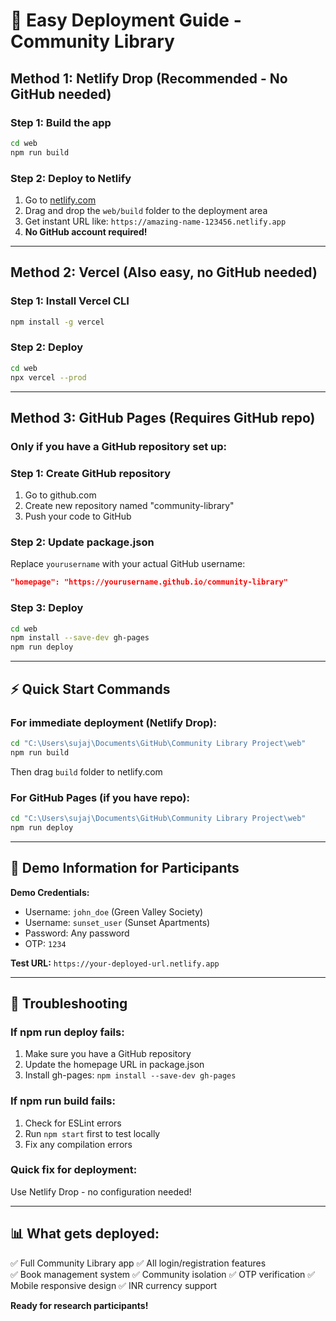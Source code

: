 # 🚀 Easy Deployment Guide - Community Library

## Method 1: Netlify Drop (Recommended - No GitHub needed)

### Step 1: Build the app
```bash
cd web
npm run build
```

### Step 2: Deploy to Netlify
1. Go to [netlify.com](https://netlify.com)
2. Drag and drop the `web/build` folder to the deployment area
3. Get instant URL like: `https://amazing-name-123456.netlify.app`
4. **No GitHub account required!**

---

## Method 2: Vercel (Also easy, no GitHub needed)

### Step 1: Install Vercel CLI
```bash
npm install -g vercel
```

### Step 2: Deploy
```bash
cd web
npx vercel --prod
```

---

## Method 3: GitHub Pages (Requires GitHub repo)

### Only if you have a GitHub repository set up:

### Step 1: Create GitHub repository
1. Go to github.com
2. Create new repository named "community-library"
3. Push your code to GitHub

### Step 2: Update package.json
Replace `yourusername` with your actual GitHub username:
```json
"homepage": "https://yourusername.github.io/community-library"
```

### Step 3: Deploy
```bash
cd web
npm install --save-dev gh-pages
npm run deploy
```

---

## ⚡ Quick Start Commands

### For immediate deployment (Netlify Drop):
```bash
cd "C:\Users\sujaj\Documents\GitHub\Community Library Project\web"
npm run build
```
Then drag `build` folder to netlify.com

### For GitHub Pages (if you have repo):
```bash
cd "C:\Users\sujaj\Documents\GitHub\Community Library Project\web"
npm run deploy
```

---

## 🎯 Demo Information for Participants

**Demo Credentials:**
- Username: `john_doe` (Green Valley Society)
- Username: `sunset_user` (Sunset Apartments)  
- Password: Any password
- OTP: `1234`

**Test URL:** `https://your-deployed-url.netlify.app`

---

## 🔧 Troubleshooting

### If npm run deploy fails:
1. Make sure you have a GitHub repository
2. Update the homepage URL in package.json
3. Install gh-pages: `npm install --save-dev gh-pages`

### If npm run build fails:
1. Check for ESLint errors
2. Run `npm start` first to test locally
3. Fix any compilation errors

### Quick fix for deployment:
Use Netlify Drop - no configuration needed!

---

## 📊 What gets deployed:

✅ Full Community Library app
✅ All login/registration features  
✅ Book management system
✅ Community isolation
✅ OTP verification
✅ Mobile responsive design
✅ INR currency support

**Ready for research participants!**
